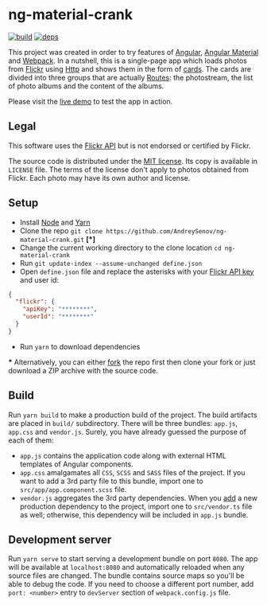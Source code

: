 [build]: https://travis-ci.org/AndreySenov/ng-material-crank.svg?branch=master
[build-url]: https://travis-ci.org/AndreySenov/ng-material-crank

[deps]: https://david-dm.org/AndreySenov/ng-material-crank.svg
[deps-url]: https://david-dm.org/AndreySenov/ng-material-crank

# ng-material-crank
[![build][build]][build-url]
[![deps][deps]][deps-url]

This project was created in order to try features of [Angular](https://angular.io), [Angular Material](https://material.angular.io) and [Webpack](https://webpack.js.org/). In a nutshell, this is a single-page app which loads photos from [Flickr](https://www.flickr.com/) using [Http](https://angular.io/docs/ts/latest/api/http/index/Http-class.html) and shows them in the form of [cards](https://material.angular.io/components/component/card). The cards are divided into three groups that are actually [Routes](https://angular.io/docs/ts/latest/api/router/index/Routes-type-alias.html): the photostream, the list of photo albums and the content of the albums.

Please visit the [live demo](https://ng-material-crank.firebaseapp.com) to test the app in action.

## Legal
This software uses the [Flickr API](https://www.flickr.com/services/api/) but is not endorsed or certified by Flickr.

The source code is distributed under the [MIT license](https://opensource.org/licenses/MIT). Its copy is available in `LICENSE` file. The terms of the license don't apply to photos obtained from Flickr. Each photo may have its own author and license.

## Setup

* Install [Node](https://nodejs.org) and [Yarn](https://yarnpkg.com)
* Clone the repo `git clone https://github.com/AndreySenov/ng-material-crank.git` **[\*]**
* Change the current working directory to the clone location `cd ng-material-crank`
* Run `git update-index --assume-unchanged define.json`
* Open `define.json` file and replace the asterisks with your [Flickr API key](https://www.flickr.com/services/api/misc.api_keys.html) and user id:

```json
{
  "flickr": {
    "apiKey": "********",
    "userId": "********"
  }
}
```
* Run `yarn` to download dependencies

**\*** Alternatively, you can either  [fork](https://help.github.com/articles/fork-a-repo) the repo first then clone your fork or just download a ZIP archive with the source code.

## Build

Run `yarn build` to make a production build of the project. The build artifacts are placed in `build/` subdirectory. There will be three bundles: `app.js`, `app.css` and `vendor.js`. Surely, you have already guessed the purpose of each of them:

* `app.js` contains the application code along with external HTML templates of Angular components.
* `app.css` amalgamates all `CSS`, `SCSS` and `SASS` files of the project. If you want to add a 3rd party file to this bundle, import one to `src/app/app.component.scss` file.
* `vendor.js` aggregates the 3rd party dependencies. When you [add](https://yarnpkg.com/lang/en/docs/cli/add/) a new production dependency to the project, import one to `src/vendor.ts` file as well; otherwise, this dependency will be included in `app.js` bundle.

## Development server

Run `yarn serve` to start serving a development bundle on port `8080`. The app will be available at `localhost:8080` and automatically reloaded when any source files are changed. The bundle contains source maps so you'll be able to debug the code. If you need to choose a different port number, add `port: <number>` entry to `devServer` section of `webpack.config.js` file.

